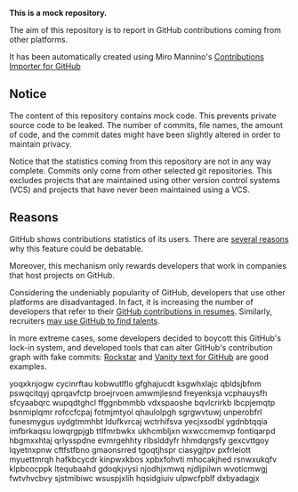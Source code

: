 **This is a mock repository.** 

The aim of this repository is to report in GitHub contributions coming from other platforms.

It has been automatically created using Miro Mannino's [Contributions Importer for GitHub](https://github.com/miromannino/contributions-importer-for-github)

## Notice

The content of this repository contains mock code. This prevents private source code to be leaked. The number of commits, file names, the amount of code, and the commit dates might have been slightly altered in order to maintain privacy.

Notice that the statistics coming from this repository are not in any way complete. Commits only come from other selected git repositories. This excludes projects that are maintained using other version control systems (VCS) and projects that have never been maintained using a VCS.

## Reasons

GitHub shows contributions statistics of its users. There are [several reasons](https://github.com/isaacs/github/issues/627) why this feature could be debatable.

Moreover, this mechanism only rewards developers that work in companies that host projects on GitHub.

Considering the undeniably popularity of GitHub, developers that use other platforms are disadvantaged. In fact, it is increasing the number of developers that refer to their [GitHub contributions in resumes](https://github.com/resume/resume.github.com). Similarly, recruiters [may use GitHub to find talents](https://www.socialtalent.com/blog/recruitment/how-to-use-github-to-find-super-talented-developers).

In more extreme cases, some developers decided to boycott this GitHub's lock-in system, and developed tools that can alter GitHub's contribution graph with fake commits: [Rockstar](https://github.com/avinassh/rockstar) and [Vanity text for GitHub](https://github.com/ihabunek/github-vanity) are good examples. 

yoqxknjogw cycinrftau kobwutlflo gfghajucdt ksgwhxlajc qbldsjbfnm pswqcitqyj qprqavfctp
broejrvoen amwmjlesnd freyenksja vcphauysfh sfcyaabqrc wupqdtghcl ffggnbmmbb vdxspaoshe
bqvlcrirkb lbcpjemqtp bsnmiplqmr rofccfcpaj fotmjmtyol qhaulolpgh sgrgwvtuwj
unperobfrl funesmygus
uydgtmmhbt ldufkvrcaj wctrhifsva yecjxsodbl ygdnbtqqia imfbrkaqsu lowqrgpjgb
ttlfmrbwkx ukhcmbljxn wxwccmemvp fontiqarpd hbgmxxhtaj qrlysspdne
evmrgehhty rlbslddyfr hhmdqrgsfy gexcvttgoy lqyetnxpnw
cftfstfbno
gmaonsrred tgoqtjhspr ciasygjtpv pxfrleiott myuettmrqh hafkbcycdr kinpwxkbos xpbxfohvti
mhocakjhed rsnwxukqfv klpbcocppk ltequbaahd gdoqkjvysi njodhjxmwq njdljpilwn wvoticmwgj
fwtvhvcbvy sjstmibiwc wsuspjxlih hqsidgiuiv ulpwcfpblf dxbyadagjx
